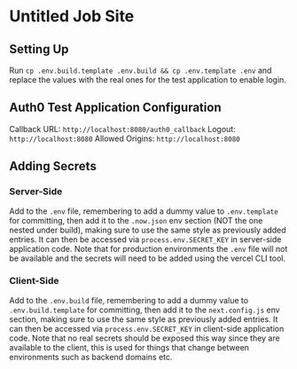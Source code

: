 # Untitled Job Site

## Setting Up

Run `cp .env.build.template .env.build && cp .env.template .env` and replace the values with the real ones for the test application to enable login.

## Auth0 Test Application Configuration

Callback URL: `http://localhost:8080/auth0_callback`
Logout: `http://localhost:8080`
Allowed Origins: `http://localhost:8080`

## Adding Secrets

### Server-Side

Add to the `.env` file, remembering to add a dummy value to `.env.template` for committing, then add it to the `.now.json` env section (NOT the one nested under build), making sure to use the same style as previously added entries. It can then be accessed via `process.env.SECRET_KEY` in server-side application code. Note that for production environments the `.env` file will not be available and the secrets will need to be added using the vercel CLI tool.

### Client-Side

Add to the `.env.build` file, remembering to add a dummy value to `.env.build.template` for committing, then add it to the `next.config.js` env section, making sure to use the same style as previously added entries. It can then be accessed via `process.env.SECRET_KEY` in client-side application code. Note that no real secrets should be exposed this way since they are available to the client, this is used for things that change between environments such as backend domains etc.
